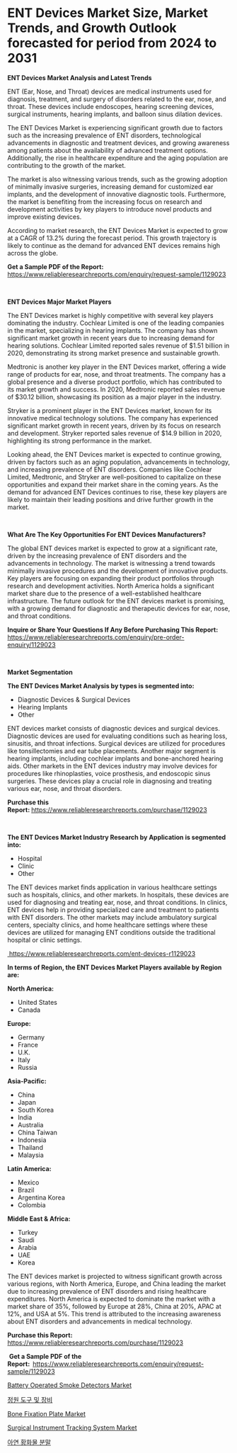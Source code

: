 <p><h1>ENT Devices Market Size, Market Trends, and Growth Outlook forecasted for period from 2024 to 2031</h1></p><p><strong>ENT Devices Market Analysis and Latest Trends</strong></p>
<p><p>ENT (Ear, Nose, and Throat) devices are medical instruments used for diagnosis, treatment, and surgery of disorders related to the ear, nose, and throat. These devices include endoscopes, hearing screening devices, surgical instruments, hearing implants, and balloon sinus dilation devices.</p><p>The ENT Devices Market is experiencing significant growth due to factors such as the increasing prevalence of ENT disorders, technological advancements in diagnostic and treatment devices, and growing awareness among patients about the availability of advanced treatment options. Additionally, the rise in healthcare expenditure and the aging population are contributing to the growth of the market.</p><p>The market is also witnessing various trends, such as the growing adoption of minimally invasive surgeries, increasing demand for customized ear implants, and the development of innovative diagnostic tools. Furthermore, the market is benefiting from the increasing focus on research and development activities by key players to introduce novel products and improve existing devices.</p><p>According to market research, the ENT Devices Market is expected to grow at a CAGR of 13.2% during the forecast period. This growth trajectory is likely to continue as the demand for advanced ENT devices remains high across the globe.</p></p>
<p><strong>Get a Sample PDF of the Report:&nbsp;</strong> <a href="https://www.reliableresearchreports.com/enquiry/request-sample/1129023">https://www.reliableresearchreports.com/enquiry/request-sample/1129023</a></p>
<p>&nbsp;</p>
<p><strong>ENT Devices Major Market Players</strong></p>
<p><p>The ENT Devices market is highly competitive with several key players dominating the industry. Cochlear Limited is one of the leading companies in the market, specializing in hearing implants. The company has shown significant market growth in recent years due to increasing demand for hearing solutions. Cochlear Limited reported sales revenue of $1.51 billion in 2020, demonstrating its strong market presence and sustainable growth.</p><p>Medtronic is another key player in the ENT Devices market, offering a wide range of products for ear, nose, and throat treatments. The company has a global presence and a diverse product portfolio, which has contributed to its market growth and success. In 2020, Medtronic reported sales revenue of $30.12 billion, showcasing its position as a major player in the industry.</p><p>Stryker is a prominent player in the ENT Devices market, known for its innovative medical technology solutions. The company has experienced significant market growth in recent years, driven by its focus on research and development. Stryker reported sales revenue of $14.9 billion in 2020, highlighting its strong performance in the market.</p><p>Looking ahead, the ENT Devices market is expected to continue growing, driven by factors such as an aging population, advancements in technology, and increasing prevalence of ENT disorders. Companies like Cochlear Limited, Medtronic, and Stryker are well-positioned to capitalize on these opportunities and expand their market share in the coming years. As the demand for advanced ENT Devices continues to rise, these key players are likely to maintain their leading positions and drive further growth in the market.</p></p>
<p>&nbsp;</p>
<p><strong>What Are The Key Opportunities For ENT Devices Manufacturers?</strong></p>
<p><p>The global ENT devices market is expected to grow at a significant rate, driven by the increasing prevalence of ENT disorders and the advancements in technology. The market is witnessing a trend towards minimally invasive procedures and the development of innovative products. Key players are focusing on expanding their product portfolios through research and development activities. North America holds a significant market share due to the presence of a well-established healthcare infrastructure. The future outlook for the ENT devices market is promising, with a growing demand for diagnostic and therapeutic devices for ear, nose, and throat conditions.</p></p>
<p><strong>Inquire or Share Your Questions If Any Before Purchasing This Report:</strong> <a href="https://www.reliableresearchreports.com/enquiry/pre-order-enquiry/1129023">https://www.reliableresearchreports.com/enquiry/pre-order-enquiry/1129023</a></p>
<p>&nbsp;</p>
<p><strong>Market Segmentation</strong></p>
<p><strong>The ENT Devices Market Analysis by types is segmented into:</strong></p>
<p><ul><li>Diagnostic Devices & Surgical Devices</li><li>Hearing Implants</li><li>Other</li></ul></p>
<p><p>ENT devices market consists of diagnostic devices and surgical devices. Diagnostic devices are used for evaluating conditions such as hearing loss, sinusitis, and throat infections. Surgical devices are utilized for procedures like tonsillectomies and ear tube placements. Another major segment is hearing implants, including cochlear implants and bone-anchored hearing aids. Other markets in the ENT devices industry may involve devices for procedures like rhinoplasties, voice prosthesis, and endoscopic sinus surgeries. These devices play a crucial role in diagnosing and treating various ear, nose, and throat disorders.</p></p>
<p><strong>Purchase this Report:&nbsp;</strong><a href="https://www.reliableresearchreports.com/purchase/1129023">https://www.reliableresearchreports.com/purchase/1129023</a></p>
<p>&nbsp;</p>
<p><strong>The ENT Devices Market Industry Research by Application is segmented into:</strong></p>
<p><ul><li>Hospital</li><li>Clinic</li><li>Other</li></ul></p>
<p><p>The ENT devices market finds application in various healthcare settings such as hospitals, clinics, and other markets. In hospitals, these devices are used for diagnosing and treating ear, nose, and throat conditions. In clinics, ENT devices help in providing specialized care and treatment to patients with ENT disorders. The other markets may include ambulatory surgical centers, specialty clinics, and home healthcare settings where these devices are utilized for managing ENT conditions outside the traditional hospital or clinic settings.</p></p>
<p><a href="https://www.reliableresearchreports.com/ent-devices-r1129023">&nbsp;https://www.reliableresearchreports.com/ent-devices-r1129023</a></p>
<p><strong>In terms of Region, the ENT Devices Market Players available by Region are:</strong></p>
<p>
    <p> <strong> North America: </strong>
        <ul>
            <li>United States</li>
            <li>Canada</li>
        </ul>
        </p> 
    <p> <strong> Europe: </strong>
        <ul>
            <li>Germany</li>
            <li>France</li>
            <li>U.K.</li>
            <li>Italy</li>
            <li>Russia</li>
        </ul>
        </p> 
    <p> <strong> Asia-Pacific: </strong>
        <ul>
            <li>China</li>
            <li>Japan</li>
            <li>South Korea</li>
            <li>India</li>
            <li>Australia</li>
            <li>China Taiwan</li>
            <li>Indonesia</li>
            <li>Thailand</li>
            <li>Malaysia</li>
        </ul>
        </p> 
    <p> <strong> Latin America: </strong>
        <ul>
            <li>Mexico</li>
            <li>Brazil</li>
            <li>Argentina Korea</li>
            <li>Colombia</li>
        </ul>
        </p> 
    <p> <strong> Middle East & Africa: </strong>
        <ul>
            <li>Turkey</li>
            <li>Saudi</li>
            <li>Arabia</li>
            <li>UAE</li>
            <li>Korea</li>
        </ul>
    </p>
    </p>
<p><p>The ENT devices market is projected to witness significant growth across various regions, with North America, Europe, and China leading the market due to increasing prevalence of ENT disorders and rising healthcare expenditures. North America is expected to dominate the market with a market share of 35%, followed by Europe at 28%, China at 20%, APAC at 12%, and USA at 5%. This trend is attributed to the increasing awareness about ENT disorders and advancements in medical technology.</p></p>
<p><strong>Purchase this Report: </strong><a href="https://www.reliableresearchreports.com/purchase/1129023">https://www.reliableresearchreports.com/purchase/1129023</a></p>
<p>&nbsp;<strong>Get a Sample PDF of the Report:&nbsp;&nbsp;</strong><a href="https://www.reliableresearchreports.com/enquiry/request-sample/1129023">https://www.reliableresearchreports.com/enquiry/request-sample/1129023</a></p>
<p><strong></strong></p>
<p><p><a href="https://medium.com/@eloisadavis25/battery-operated-smoke-detectors-market-size-share-analysis-growth-trends-forecast-2024-cf44a02f2da5">Battery Operated Smoke Detectors Market</a></p><p><a href="https://github.com/berlianaparadilla48/Market-Research-Report-List-2/blob/main/720308174341.md">정원 도구 및 장비</a></p><p><a href="https://github.com/gikababa4/Market-Research-Report-List-1/blob/main/bone-fixation-plate-market.md">Bone Fixation Plate Market</a></p><p><a href="https://github.com/muhammadasraf467/Market-Research-Report-List-1/blob/main/surgical-instrument-tracking-system-market.md">Surgical Instrument Tracking System Market</a></p><p><a href="https://github.com/mdmazharulnwr786/Market-Research-Report-List-2/blob/main/486244374342.md">아연 황화물 분말</a></p></p>